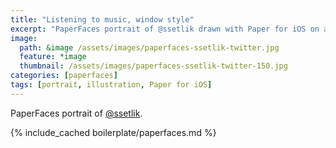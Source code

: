 ```yaml
---
title: "Listening to music, window style"
excerpt: "PaperFaces portrait of @ssetlik drawn with Paper for iOS on an iPad."
image: 
  path: &image /assets/images/paperfaces-ssetlik-twitter.jpg 
  feature: *image
  thumbnail: /assets/images/paperfaces-ssetlik-twitter-150.jpg
categories: [paperfaces]
tags: [portrait, illustration, Paper for iOS]
---
```


PaperFaces portrait of [@ssetlik](https://twitter.com/ssetlik).

{% include_cached boilerplate/paperfaces.md %}

